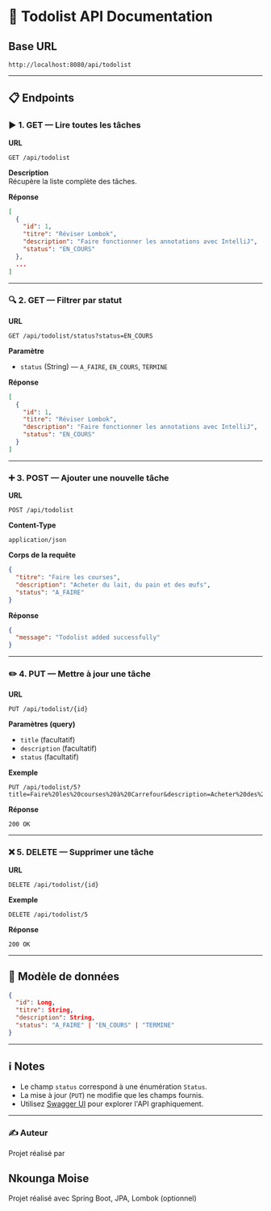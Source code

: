 
# 📘 Todolist API Documentation

## Base URL

```
http://localhost:8080/api/todolist
```

---

## 📋 Endpoints

### ▶️ 1. GET — Lire toutes les tâches

**URL**
```
GET /api/todolist
```

**Description**  
Récupère la liste complète des tâches.

**Réponse**
```json
[
  {
    "id": 1,
    "titre": "Réviser Lombok",
    "description": "Faire fonctionner les annotations avec IntelliJ",
    "status": "EN_COURS"
  },
  ...
]
```

---

### 🔍 2. GET — Filtrer par statut

**URL**
```
GET /api/todolist/status?status=EN_COURS
```

**Paramètre**
- `status` (String) — `A_FAIRE`, `EN_COURS`, `TERMINE`

**Réponse**
```json
[
  {
    "id": 1,
    "titre": "Réviser Lombok",
    "description": "Faire fonctionner les annotations avec IntelliJ",
    "status": "EN_COURS"
  }
]
```

---

### ➕ 3. POST — Ajouter une nouvelle tâche

**URL**
```
POST /api/todolist
```

**Content-Type**
```
application/json
```

**Corps de la requête**
```json
{
  "titre": "Faire les courses",
  "description": "Acheter du lait, du pain et des œufs",
  "status": "A_FAIRE"
}
```

**Réponse**
```json
{
  "message": "Todolist added successfully"
}
```

---

### ✏️ 4. PUT — Mettre à jour une tâche

**URL**
```
PUT /api/todolist/{id}
```

**Paramètres (query)**
- `title` (facultatif)
- `description` (facultatif)
- `status` (facultatif)

**Exemple**
```
PUT /api/todolist/5?title=Faire%20les%20courses%20à%20Carrefour&description=Acheter%20des%20légumes&status=TERMINE
```

**Réponse**
```
200 OK
```

---

### ❌ 5. DELETE — Supprimer une tâche

**URL**
```
DELETE /api/todolist/{id}
```

**Exemple**
```
DELETE /api/todolist/5
```

**Réponse**
```
200 OK
```

---

## 🧾 Modèle de données

```json
{
  "id": Long,
  "titre": String,
  "description": String,
  "status": "A_FAIRE" | "EN_COURS" | "TERMINE"
}
```

---

## ℹ️ Notes

- Le champ `status` correspond à une énumération `Status`.
- La mise à jour (`PUT`) ne modifie que les champs fournis.
- Utilisez [Swagger UI](http://localhost:8080/swagger-ui/index.html) pour explorer l'API graphiquement.

---

### ✍️ Auteur
Projet réalisé par 
## Nkounga Moise
Projet réalisé avec Spring Boot, JPA, Lombok (optionnel)
